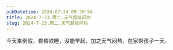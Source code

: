 ```yaml
---
pubDatetime: 2024-07-24 09:30:54
title: 2024-7-23.周二.天气超级闷热
slug: 2024-7-23.周二.天气超级闷热
---
```


今天来例假，昏昏欲睡，没能早起，加之天气闷热，在家带孩子一天。